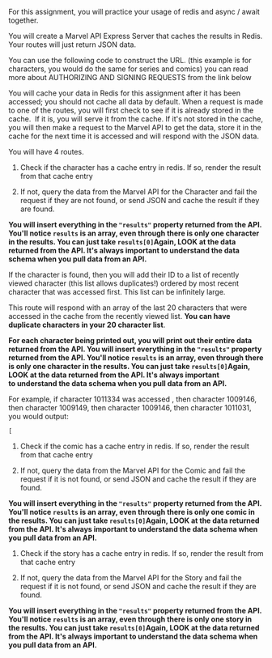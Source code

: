 For this assignment, you will practice your usage of redis and async / await together. 

You will create a Marvel API Express Server that caches the results in Redis. Your routes will just return JSON data.

You can use the following code to construct the URL. (this example is for characters, you would do the same for series and comics) you can read more about AUTHORIZING AND SIGNING REQUESTS from the link below

You will cache your data in Redis for this assignment after it has been accessed; you should not cache all data by default. When a request is made to one of the routes, you will first check to see if it is already stored in the cache.  If it is, you will serve it from the cache. If it's not stored in the cache, you will then make a request to the Marvel API to get the data, store it in the cache for the next time it is accessed and will respond with the JSON data. 

You will have 4 routes. 

1) Check if the character has a cache entry in redis. If so, render the result from that cache entry

2) If not, query the data from the Marvel API for the Character and fail the request if they are not found, or send JSON and cache the result if they are found.

**You will insert everything in the `"results"` property returned from the API. You'll notice `results` is an array, even through there is only one character in the results. You can just take `results[0]`Again, LOOK at the data returned from the API. It's always important to understand the data schema when you pull data from an API.** 

If the character is found, then you will add their ID to a list of recently viewed character (this list allows duplicates!) ordered by most recent character that was accessed first. This list can be infinitely large.

This route will respond with an array of the last 20 characters that were accessed in the cache from the recently viewed list. **You can have duplicate characters in your 20 character list**.

**For each character being printed out, you will print out their entire data returned from the API. You will insert everything in the `"results"` property returned from the API. You'll notice `results` is an array, even through there is only one character in the results. You can just take `results[0]`Again, LOOK at the data returned from the API. It's always important to understand the data schema when you pull data from an API.** 

For example, if character 1011334 was accessed , then character 1009146, then character 1009149, then character 1009146, then character 1011031, you would output:

```
[
```

1) Check if the comic has a cache entry in redis. If so, render the result from that cache entry

2) If not, query the data from the Marvel API for the Comic and fail the request if it is not found, or send JSON and cache the result if they are found.

**You will insert everything in the `"results"` property returned from the API. You'll notice `results` is an array, even through there is only one comic in the results. You can just take `results[0]`Again, LOOK at the data returned from the API. It's always important to understand the data schema when you pull data from an API.** 

1) Check if the story has a cache entry in redis. If so, render the result from that cache entry

2) If not, query the data from the Marvel API for the Story and fail the request if it is not found, or send JSON and cache the result if they are found.

**You will insert everything in the `"results"` property returned from the API. You'll notice `results` is an array, even through there is only one story in the results. You can just take `results[0]`Again, LOOK at the data returned from the API. It's always important to understand the data schema when you pull data from an API.**
